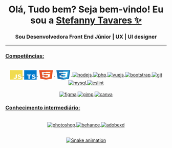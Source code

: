 <div>
  <link rel="stylesheet" href="https://cdn.jsdelivr.net/gh/devicons/devicon@v2.15.1/devicon.min.css">
          
  <h1 align="center">
    Olá, Tudo bem? Seja bem-vindo! Eu sou a 
    <a href="https://www.linkedin.com/in/stefanny-tavares-da-silva-768806228/">Stefanny Tavares ✨</a>
  </h1>
  
  <h3 align="center">
    Sou Desenvolvedora Front End Júnior | UX | UI designer 
  </h3>
  
</div>

<div align="center">
  <a href="https://github.com/StefannyTavares">
</div>

  <hr>
  <h3>Competências:</h3>
<div align="center" valign="top"><br>
  <img align="center" alt="Js" height="30" width="40" src="https://raw.githubusercontent.com/devicons/devicon/master/icons/javascript/javascript-plain.svg">
  <img align="center" alt="Js" height="30" width="40" src="https://raw.githubusercontent.com/devicons/devicon/master/icons/typescript/typescript-plain.svg">
  <img align="center" alt="HTML" height="30" width="50" src="https://raw.githubusercontent.com/devicons/devicon/master/icons/html5/html5-original.svg">
  <img align="center" alt="CSS" height="30" width="50" src="https://raw.githubusercontent.com/devicons/devicon/master/icons/css3/css3-original.svg">
  <img align="center" alt="nodejs" height="30" width="40" src="https://cdn.worldvectorlogo.com/logos/nodejs-icon.svg">
  <img align="center" alt="php" height="30" width="80" src="https://img.shields.io/badge/PHP-777BB4?style=for-the-badge&logo=php&logoColor=white">
  <img align="center" alt="vuejs" height="30" width="90" src="https://img.shields.io/badge/Vue.js-35495E?style=for-the-badge&logo=vue.js&logoColor=4FC08D">
  <img align="center" alt="bootstrap" height="30" width="100" src="https://img.shields.io/badge/Bootstrap-563D7C?style=for-the-badge&logo=bootstrap&logoColor=white">
    <img align="center" alt="git" height="30" width="60" src="https://img.shields.io/badge/GIT-E44C30?style=for-the-badge&logo=git&logoColor=white">
  <img align="center" alt="mysql" height="30" width="90" src="https://img.shields.io/badge/MySQL-005C84?style=for-the-badge&logo=mysql&logoColor=white">
   <img align="center" alt="eslint" height="30" width="90" src="https://img.shields.io/badge/eslint-3A33D1?style=for-the-badge&logo=eslint&logoColor=white">
  <br><br>
  <img align="center" alt="figma" height="30" width="90" src="https://img.shields.io/badge/Figma-F24E1E?style=for-the-badge&logo=figma&logoColor=white">
  <img align="center" alt="gimp" height="30" width="70" src="https://img.shields.io/badge/gimp-5C5543?style=for-the-badge&logo=gimp&logoColor=white">
  <img align="center" alt="canva" height="30" width="90" src="https://img.shields.io/badge/Canva-%2300C4CC.svg?&style=for-the-badge&logo=Canva&logoColor=white">
</div>
  
 <h3>Conhecimento intermediário:</h3>
 <div align="center" valign="top"><br>
   <img align="center" alt="photoshop" height="30" width="130" src="https://img.shields.io/badge/Adobe%20Photoshop-31A8FF?style=for-the-badge&logo=Adobe%20Photoshop&logoColor=black">
      <img align="center" alt="behance" height="30" width="100" src="https://img.shields.io/badge/Behance-0054F7?style=for-the-badge&logo=behance&logoColor=white">
         <img align="center" alt="adobexd" height="30" width="100" src="https://img.shields.io/badge/Adobe%20XD-470137?style=for-the-badge&logo=Adobe%20XD&logoColor=#FF61F6">

</div><br>

<div align="center">

  ![Snake animation](https://github.com/danielbped/danielbped/blob/output/github-contribution-grid-snake.svg)
  
</div>

